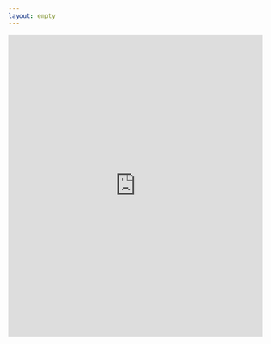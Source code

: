 ```yaml
---
layout: empty
---
```


<body>
  <iframe src="https://calendar.google.com/calendar/appointments/schedules/AcZssZ09gtjHpi8LoMKMFceuxD9Y_oUkVgrffjuh0mCucn2sfUGGwjT6ceYe26ai6ZIxG9JjfQh8KhNC?gv=true" style="border: 0" width="100%" height="600" frameborder="0"></iframe>
</body>
